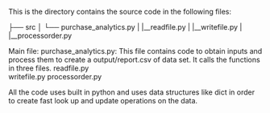 This is the directory contains the source code in the following files:

├── src
│   └── purchase_analytics.py
|   |__readfile.py
|   |__writefile.py
|   |__processorder.py

Main file: 
purchase_analytics.py: This file contains code to obtain inputs and process them to create a output/report.csv of data set.
It calls the functions in three files.
readfile.py  
writefile.py
processorder.py

All the code uses built in python and uses data structures like dict in order to create fast look up and update operations on the data.
